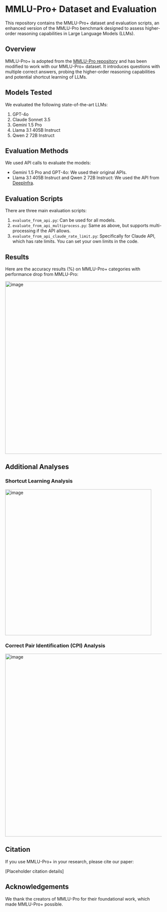 # MMLU-Pro+ Dataset and Evaluation

This repository contains the MMLU-Pro+ dataset and evaluation scripts, an enhanced version of the MMLU-Pro benchmark designed to assess higher-order reasoning capabilities in Large Language Models (LLMs).

## Overview

MMLU-Pro+ is adopted from the [MMLU-Pro repository](https://github.com/TIGER-AI-Lab/MMLU-Pro) and has been modified to work with our MMLU-Pro+ dataset. It introduces questions with multiple correct answers, probing the higher-order reasoning capabilities and potential shortcut learning of LLMs.

## Models Tested

We evaluated the following state-of-the-art LLMs:

1. GPT-4o
2. Claude Sonnet 3.5
3. Gemini 1.5 Pro
4. Llama 3.1 405B Instruct
5. Qwen 2 72B Instruct

## Evaluation Methods

We used API calls to evaluate the models:

- Gemini 1.5 Pro and GPT-4o: We used their original APIs.
- Llama 3.1 405B Instruct and Qwen 2 72B Instruct: We used the API from [DeepInfra](https://deepinfra.com/).

## Evaluation Scripts

There are three main evaluation scripts:

1. `evaluate_from_api.py`: Can be used for all models.
2. `evaluate_from_api_multiprocess.py`: Same as above, but supports multi-processing if the API allows.
3. `evaluate_from_api_claude_rate_limit.py`: Specifically for Claude API, which has rate limits. You can set your own limits in the code.

## Results

Here are the accuracy results (%) on MMLU-Pro+ categories with performance drop from MMLU-Pro:

<img width="556" alt="image" src="https://github.com/user-attachments/assets/09fc5662-c3b1-445a-844e-abd208d314fc">

## Additional Analyses

### Shortcut Learning Analysis

<img width="470" alt="image" src="https://github.com/user-attachments/assets/a7926785-3f03-4f49-91f4-3527dadf6736">


### Correct Pair Identification (CPI) Analysis

<img width="589" alt="image" src="https://github.com/user-attachments/assets/f0361ae5-8cb1-45ab-a02b-8e27be2a7cd6">


## Citation

If you use MMLU-Pro+ in your research, please cite our paper:

[Placeholder citation details]


## Acknowledgements

We thank the creators of MMLU-Pro for their foundational work, which made MMLU-Pro+ possible.
